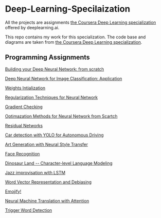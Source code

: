 # Deep-Learning-Specilaization

All the projects are assignments [the Coursera Deep Learning specialization](https://www.coursera.org/specializations/deep-learning) offered by deeplearning.ai.

This repo contains my work for this specialization. The code base and diagrams are taken from [the Coursera Deep Learning specialization](https://www.coursera.org/specializations/deep-learning).

## Programming Assignments

[Building your Deep Neural Network: from scratch](https://github.com/zeyadahmed10/Deep-Learning-Specilaization/blob/main/Week%204/Building%20your%20Deep%20Neural%20Network%20-%20From%20Scratch/Building_your_Deep_Neural_Network_Step_by_Step_v8a.ipynb)

[Deep Neural Network for Image Classification: Application](https://github.com/zeyadahmed10/Deep-Learning-Specilaization/blob/main/Week%204/Deep%20Neural%20Network%20Application%20Image%20Classification/Deep%2BNeural%2BNetwork%2B-%2BApplication%2Bv8.ipynb)

[Weights Intialization](https://github.com/zeyadahmed10/Deep-Learning-Specilaization/blob/main/Week%205/Initialization/Initialization.ipynb)

[Regularization Techniques for Neural Network](https://github.com/zeyadahmed10/Deep-Learning-Specilaization/blob/main/Week%205/Regularization/Regularization_v2a.ipynb)

[Gradient Checking](https://github.com/zeyadahmed10/Deep-Learning-Specilaization/blob/main/Week%205/Gradient%20Checking/Gradient%2BChecking%2Bv1.ipynb)

[Optimazation Methods for Neural Network from Scartch](https://github.com/zeyadahmed10/Deep-Learning-Specilaization/blob/main/Week%206/Optimization_methods_v1b.ipynb)

[Residual Networks](https://github.com/zeyadahmed10/Deep-Learning-Specilaization/blob/main/Week%2011/ResNets/Residual_Networks_v2a.ipynb)

[Car detection with YOLO for Autonomous Driving](https://github.com/zeyadahmed10/Deep-Learning-Specilaization/blob/main/Week%2012/Car%20detection%20for%20Autonomous%20Driving/Autonomous_driving_application_Car_detection_v3a.ipynb)

[Art Generation with Neural Style Transfer](https://github.com/zeyadahmed10/Deep-Learning-Specilaization/blob/main/Week%2013/Neural%20Style%20Transfer/Art_Generation_with_Neural_Style_Transfer_v3a.ipynb)

[Face Recognition](https://github.com/zeyadahmed10/Deep-Learning-Specilaization/blob/main/Week%2013/Face%20Recognition/Face_Recognition_v3a.ipynb)

[Dinosaur Land -- Character-level Language Modeling](https://github.com/zeyadahmed10/Deep-Learning-Specilaization/blob/main/Week%2014/Dinosaur%20Island%20--%20Character-level%20language%20model/Dinosaurus%20Island%20--%20Character%20level%20language%20model%20final%20-%20v3.ipynb)

[Jazz improvisation with LSTM](https://github.com/zeyadahmed10/Deep-Learning-Specilaization/blob/main/Week%2014/Jazz%20improvisation%20with%20LSTM/Improvise%20a%20Jazz%20Solo%20with%20an%20LSTM%20Network%20-%20v3.ipynb)

[Word Vector Representation and Debiasing](https://github.com/zeyadahmed10/Deep-Learning-Specilaization/blob/main/Week%2015/Word%20Vector%20Representation/Operations%20on%20word%20vectors%20-%20v2.ipynb)

[Emojify!](https://github.com/zeyadahmed10/Deep-Learning-Specilaization/blob/main/Week%2015/Emojify/Emojify%20-%20v2.ipynb)

[Neural Machine Translation with Attention](https://github.com/zeyadahmed10/Deep-Learning-Specilaization/blob/main/Week%2016/Machine%20Translation/Neural%20machine%20translation%20with%20attention%20-%20v4.ipynb)

[Trigger Word Detection](https://github.com/zeyadahmed10/Deep-Learning-Specilaization/blob/main/Week%2016/Trigger%20word%20detection/Trigger%20word%20detection%20-%20v1.ipynb)
